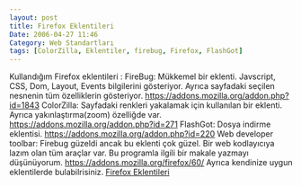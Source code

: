 ```yaml
---
layout: post
title: Firefox Eklentileri
Date: 2006-04-27 11:46
Category: Web Standartları
tags: [ColorZilla, Eklentiler, firebug, Firefox, FlashGot]
---
```


Kullandığım Firefox eklentileri : FireBug: Mükkemel bir eklenti.
Javscript, CSS, Dom, Layout, Events bilgilerini gösteriyor. Ayrıca
sayfadaki seçilen nesnenin tüm özelliklerin gösteriyor.
https://addons.mozilla.org/addon.php?id=1843 ColorZilla: Sayfadaki
renkleri yakalamak için kullanılan bir eklenti. Ayrıca
yakınlaştırma(zoom) özelliğde var.
https://addons.mozilla.org/addon.php?id=271 FlashGot: Dosya indirme
eklentisi. https://addons.mozilla.org/addon.php?id=220 Web developer
toolbar: Firebug güzeldi ancak bu eklenti çok güzel. Bir web kodlayıcıya
lazım olan tüm araçlar var. Bu programla ilgili bir makale yazmayı
düşünüyorum. https://addons.mozilla.org/firefox/60/ Ayrıca kendinize
uygun eklentilerde bulabilrisiniz. [Firefox Eklentileri][]

  [Firefox Eklentileri]: https://addons.mozilla.org/extensions/?application={ec8030f7-c20a-464f-9b0e-13a3a9e97384}
    "Firefox Eklentileri sayfası"
